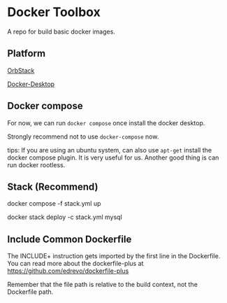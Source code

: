 # Docker Toolbox

A repo for build basic docker images.

## Platform

[OrbStack](https://orbstack.dev/)

[Docker-Desktop](https://docs.docker.com/desktop/install/mac-install/)

## Docker compose

For now, we can run `docker compose` once install the docker desktop.

Strongly recommend not to use `docker-compose` now.

tips:
If you are using an ubuntu system, can also use `apt-get` install the docker compose plugin.  It is very useful for us.
Another good thing is can run docker rootless.


## Stack (Recommend)

docker compose -f stack.yml up

docker stack deploy -c stack.yml mysql


## Include Common Dockerfile

The INCLUDE+ instruction gets imported by the first line in the Dockerfile.
You can read more about the dockerfile-plus at https://github.com/edrevo/dockerfile-plus

Remember that the file path is relative to the build context, not the Dockerfile path.
